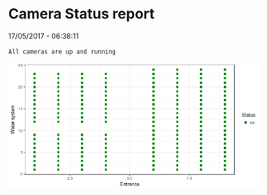 Camera Status report
================
17/05/2017 - 06:38:11

    All cameras are up and running

![](camreport_files/figure-markdown_github/unnamed-chunk-2-1.png)

